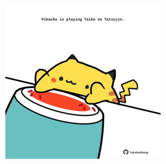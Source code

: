 <!-- built at 26/03/2024, 07:00:42 UTC -->
<p align="center">
  <img width="500" height="500" src="./ReadmeImage.svg">
</p>
